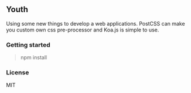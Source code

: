 ## Youth
Using some new things to develop a web applications. PostCSS can make you custom own css pre-processor and Koa.js is simple to use.


### Getting started
> npm install


### License
MIT
